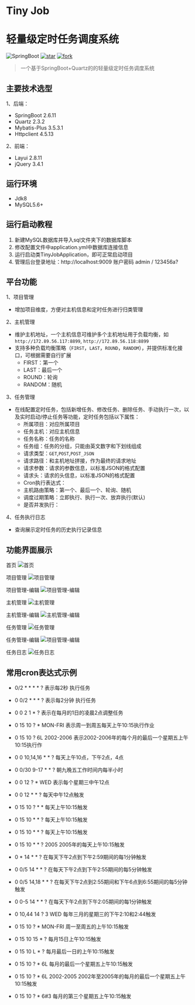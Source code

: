 # Tiny Job
# 轻量级定时任务调度系统
![SpringBoot](https://img.shields.io/badge/springboot-2.6.11-green.svg?style=flat-square)
<a href='https://gitee.com/leisureLXY/tiny-job/stargazers'><img src='https://gitee.com/leisureLXY/tiny-job/badge/star.svg?theme=dark' alt='star'></img></a>
<a href='https://gitee.com/leisureLXY/tiny-job/members'><img src='https://gitee.com/leisureLXY/tiny-job/badge/fork.svg?theme=dark' alt='fork'></img></a>

> 一个基于SpringBoot+Quartz的的轻量级定时任务调度系统

## 主要技术选型

1、后端：
- SpringBoot 2.6.11
- Quartz 2.3.2
- Mybatis-Plus 3.5.3.1
- Httpclient 4.5.13

2、前端：
- Layui 2.8.11
- jQuery 3.4.1

## 运行环境
- Jdk8
- MySQL5.6+

## 运行启动教程
1. 新建MySQL数据库并导入sql文件夹下的数据库脚本
2. 修改配置文件中application.yml中数据库连接信息
3. 运行启动类TinyJobApplication，即可正常启动项目
4. 管理后台登录地址：http://localhost:9009  账户密码 admin / 123456a?

## 平台功能
1、项目管理
- 增加项目维度，方便对主机信息和定时任务进行归类管理

2、主机管理
- 维护主机地址，一个主机信息可维护多个主机地址用于负载均衡，如 `http://172.89.56.117:8899`, `http://172.89.56.118:8899`
- 支持多种负载均衡策略（`FIRST`，`LAST`，`ROUND`，`RANDOM`），并提供标准化接口，可根据需要自行扩展
  - FIRST：第一个
  - LAST：最后一个
  - ROUND：轮询
  - RANDOM：随机

3、任务管理
- 在线配置定时任务，包括新增任务、修改任务、删除任务、手动执行一次，以及实时启动/停止任务等功能，定时任务包括以下属性：
  - 所属项目：对应所属项目
  - 任务主机：对应主机信息
  - 任务名称：任务的名称
  - 任务组：任务的分组，只能由英文数字和下划线组成
  - 请求类型：`GET`,`POST`,`POST_JSON`
  - 请求路径：和主机地址拼接，作为最终的请求地址
  - 请求参数：请求的参数信息，以标准JSON的格式配置
  - 请求头：请求的头信息，以标准JSON的格式配置
  - Cron执行表达式：
  - 主机路由策略：第一个、最后一个、轮询、随机
  - 调度过期策略：立即执行、执行一次、放弃执行(默认)
  - 是否并发执行：

4、任务执行日志
- 查询展示定时任务的历史执行记录信息

## 功能界面展示
首页
![首页](src/main/resources/static/images/readme/首页.png)

项目管理
![项目管理](src/main/resources/static/images/readme/项目管理.png)

项目管理-编辑
![项目管理-编辑](src/main/resources/static/images/readme/项目管理-编辑.png)

主机管理
![主机管理](src/main/resources/static/images/readme/主机管理.png)

主机管理-编辑
![主机管理-编辑](src/main/resources/static/images/readme/主机管理-编辑.png)

任务管理
![任务管理](src/main/resources/static/images/readme/任务管理.png)

任务管理-编辑
![项目管理-编辑](src/main/resources/static/images/readme/任务管理-编辑.png)

任务日志
![任务日志](src/main/resources/static/images/readme/任务日志.png)

## 常用cron表达式示例
- 0/2 * * * * ?   表示每2秒 执行任务

- 0 0/2 * * * ?   表示每2分钟 执行任务

- 0 0 2 1 * ?   表示在每月的1日的凌晨2点调整任务

- 0 15 10 ? * MON-FRI   表示周一到周五每天上午10:15执行作业

- 0 15 10 ? 6L 2002-2006   表示2002-2006年的每个月的最后一个星期五上午10:15执行作

- 0 0 10,14,16 * * ?   每天上午10点，下午2点，4点

- 0 0/30 9-17 * * ?   朝九晚五工作时间内每半小时

- 0 0 12 ? * WED    表示每个星期三中午12点

- 0 0 12 * * ?   每天中午12点触发

- 0 15 10 ? * *    每天上午10:15触发

- 0 15 10 * * ?     每天上午10:15触发

- 0 15 10 * * ?    每天上午10:15触发

- 0 15 10 * * ? 2005    2005年的每天上午10:15触发

- 0 * 14 * * ?     在每天下午2点到下午2:59期间的每1分钟触发

- 0 0/5 14 * * ?    在每天下午2点到下午2:55期间的每5分钟触发

- 0 0/5 14,18 * * ?     在每天下午2点到2:55期间和下午6点到6:55期间的每5分钟触发

- 0 0-5 14 * * ?    在每天下午2点到下午2:05期间的每1分钟触发

- 0 10,44 14 ? 3 WED    每年三月的星期三的下午2:10和2:44触发

- 0 15 10 ? * MON-FRI    周一至周五的上午10:15触发

- 0 15 10 15 * ?    每月15日上午10:15触发

- 0 15 10 L * ?    每月最后一日的上午10:15触发

- 0 15 10 ? * 6L    每月的最后一个星期五上午10:15触发

- 0 15 10 ? * 6L 2002-2005   2002年至2005年的每月的最后一个星期五上午10:15触发

- 0 15 10 ? * 6#3   每月的第三个星期五上午10:15触发